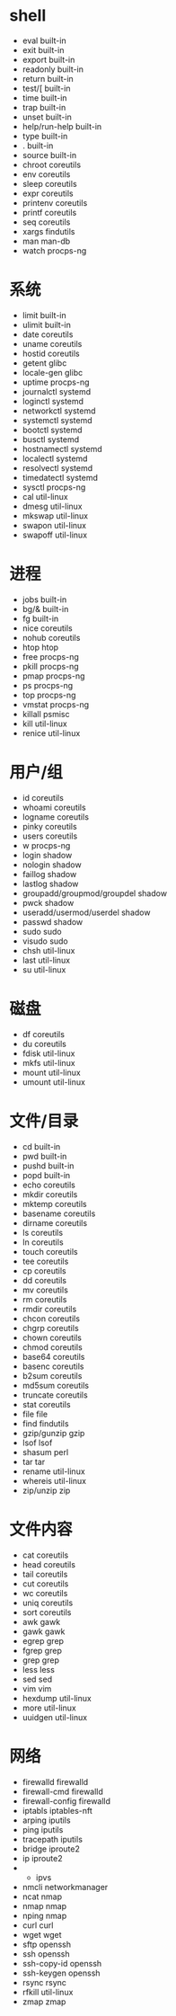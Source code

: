 # shell
- eval built-in
- exit built-in
- export built-in
- readonly built-in
- return built-in
- test/[ built-in
- time built-in
- trap built-in
- unset built-in
- help/run-help built-in
- type built-in
- . built-in
- source built-in
- chroot coreutils
- env coreutils
- sleep coreutils
- expr coreutils
- printenv coreutils
- printf coreutils
- seq coreutils
- xargs findutils
- man man-db
- watch procps-ng

# 系统
- limit built-in
- ulimit built-in
- date coreutils
- uname coreutils
- hostid coreutils
- getent glibc
- locale-gen glibc
- uptime procps-ng
- journalctl systemd
- loginctl systemd
- networkctl systemd
- systemctl systemd
- bootctl systemd
- busctl systemd
- hostnamectl systemd
- localectl systemd
- resolvectl systemd
- timedatectl systemd
- sysctl procps-ng
- cal util-linux
- dmesg util-linux
- mkswap util-linux
- swapon util-linux
- swapoff util-linux

# 进程
- jobs built-in
- bg/& built-in
- fg built-in
- nice coreutils
- nohub coreutils
- htop htop
- free procps-ng
- pkill procps-ng
- pmap procps-ng
- ps procps-ng
- top procps-ng
- vmstat procps-ng
- killall psmisc
- kill util-linux
- renice util-linux

# 用户/组
- id coreutils
- whoami coreutils
- logname coreutils
- pinky coreutils
- users coreutils
- w procps-ng
- login shadow
- nologin shadow
- faillog shadow
- lastlog shadow
- groupadd/groupmod/groupdel shadow
- pwck shadow
- useradd/usermod/userdel shadow
- passwd shadow
- sudo sudo
- visudo sudo
- chsh util-linux
- last util-linux
- su util-linux

# 磁盘
- df coreutils
- du coreutils
- fdisk util-linux
- mkfs util-linux
- mount util-linux
- umount util-linux

# 文件/目录
- cd built-in
- pwd built-in
- pushd built-in
- popd built-in
- echo coreutils
- mkdir coreutils
- mktemp coreutils
- basename coreutils
- dirname coreutils
- ls coreutils
- ln coreutils
- touch coreutils
- tee coreutils
- cp coreutils
- dd coreutils
- mv coreutils
- rm coreutils
- rmdir coreutils
- chcon coreutils
- chgrp coreutils
- chown coreutils
- chmod coreutils
- base64 coreutils
- basenc coreutils
- b2sum coreutils
- md5sum coreutils
- truncate coreutils
- stat coreutils
- file file
- find findutils
- gzip/gunzip gzip
- lsof lsof
- shasum perl
- tar tar
- rename util-linux
- whereis util-linux
- zip/unzip zip

# 文件内容
- cat coreutils
- head coreutils
- tail coreutils
- cut coreutils
- wc coreutils
- uniq coreutils
- sort coreutils
- awk gawk
- gawk gawk
- egrep grep
- fgrep grep
- grep grep
- less less
- sed sed
- vim vim
- hexdump util-linux
- more util-linux
- uuidgen util-linux

# 网络
- firewalld firewalld
- firewall-cmd firewalld
- firewall-config firewalld
- iptabls iptables-nft
- arping iputils
- ping iputils
- tracepath iputils
- bridge iproute2
- ip iproute2
- * ipvs
- nmcli networkmanager
- ncat nmap
- nmap nmap
- nping nmap
- curl curl
- wget wget
- sftp openssh
- ssh openssh
- ssh-copy-id openssh
- ssh-keygen openssh
- rsync rsync
- rfkill util-linux
- zmap zmap